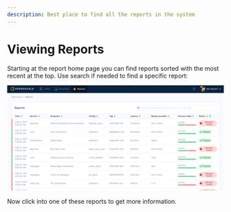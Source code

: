 ```yaml
---
description: Best place to find all the reports in the system
---
```


# Viewing Reports

Starting at the report home page you can find reports sorted with the most recent at the top. Use search if needed to find a specific report:

![Reports Home](<../../.gitbook/assets/Screen Shot 2021-08-13 at 11.36.55 AM.png>)

Now click into one of these reports to get more information.



